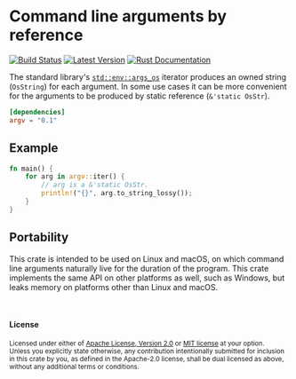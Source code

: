 Command line arguments by reference
===================================

[![Build Status](https://api.travis-ci.com/dtolnay/argv.svg?branch=master)](https://travis-ci.com/dtolnay/argv)
[![Latest Version](https://img.shields.io/crates/v/argv.svg)](https://crates.io/crates/argv)
[![Rust Documentation](https://img.shields.io/badge/api-rustdoc-blue.svg)](https://docs.rs/argv)

The standard library's [`std::env::args_os`] iterator produces an owned string
(`OsString`) for each argument. In some use cases it can be more convenient for
the arguments to be produced by static reference (`&'static OsStr`).

[`std::env::args_os`]: https://doc.rust-lang.org/std/env/fn.args_os.html

```toml
[dependencies]
argv = "0.1"
```

## Example

```rust
fn main() {
    for arg in argv::iter() {
        // arg is a &'static OsStr.
        println!("{}", arg.to_string_lossy());
    }
}
```

## Portability

This crate is intended to be used on Linux and macOS, on which command line
arguments naturally live for the duration of the program. This crate implements
the same API on other platforms as well, such as Windows, but leaks memory on
platforms other than Linux and macOS.

<br>

#### License

<sup>
Licensed under either of <a href="LICENSE-APACHE">Apache License, Version
2.0</a> or <a href="LICENSE-MIT">MIT license</a> at your option.
</sup>

<br>

<sub>
Unless you explicitly state otherwise, any contribution intentionally submitted
for inclusion in this crate by you, as defined in the Apache-2.0 license, shall
be dual licensed as above, without any additional terms or conditions.
</sub>
